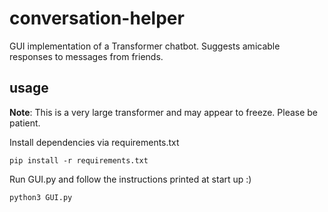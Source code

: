 # conversation-helper
GUI implementation of a Transformer chatbot. Suggests amicable responses to messages from friends. 

## usage

**Note**: This is a very large transformer and may appear to freeze. Please be patient. 

Install dependencies via requirements.txt

```
pip install -r requirements.txt
```

Run GUI.py and follow the instructions printed at start up :)

```
python3 GUI.py
```
